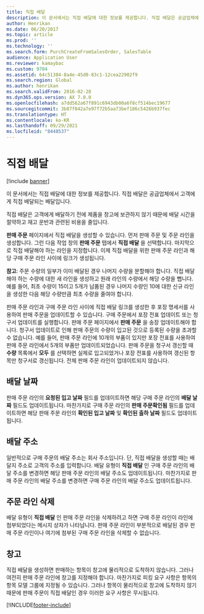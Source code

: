```yaml
---
title: 직접 배달
description: 이 문서에서는 직접 배달에 대한 정보를 제공합니다. 직접 배달은 공급업체에서 고객에게 직접 배달되는 배달입니다.
author: Henrikan
ms.date: 06/20/2017
ms.topic: article
ms.prod: ''
ms.technology: ''
ms.search.form: PurchCreateFromSalesOrder, SalesTable
audience: Application User
ms.reviewer: kamaybac
ms.custom: 9704
ms.assetid: 64c51384-8a4e-45d0-83c1-12cea22902f9
ms.search.region: Global
ms.author: henrikan
ms.search.validFrom: 2016-02-28
ms.dyn365.ops.version: AX 7.0.0
ms.openlocfilehash: a7dd562a67f891c6943db00a6f8cf514bec19677
ms.sourcegitcommit: 3b87f042a7e97f72b5aa73bef186c5426b937fec
ms.translationtype: HT
ms.contentlocale: ko-KR
ms.lasthandoff: 09/29/2021
ms.locfileid: "8448537"
---
```

# <a name="direct-deliveries"></a>직접 배달

[!include [banner](../includes/banner.md)]

이 문서에서는 직접 배달에 대한 정보를 제공합니다. 직접 배달은 공급업체에서 고객에게 직접 배달되는 배달입니다.

직접 배달은 고객에게 배달하기 전에 제품을 창고에 보관하지 않기 때문에 배달 시간을 절약하고 재고 운반과 관련된 비용을 줄입니다.  

**판매 주문** 페이지에서 직접 배달을 생성할 수 있습니다. 먼저 판매 주문 및 주문 라인을 생성합니다. 그런 다음 작업 창의 **판매 주문** 탭에서 **직접 배달** 을 선택합니다. 마지막으로 직접 배달해야 하는 라인을 지정합니다. 이제 직접 배달을 위한 판매 주문 라인과 해당 구매 주문 라인 사이에 링크가 생성됩니다.  

**참고**: 주문 수량의 일부가 이미 배달된 경우 나머지 수량을 분할해야 합니다. 직접 배달해야 하는 수량에 대한 새 라인을 생성하고 원래 라인의 수량에서 해당 수량을 뺍니다. 예를 들어, 최초 수량이 15이고 5개가 납품된 경우 나머지 수량인 10에 대한 신규 라인을 생성한 다음 해당 수량만큼 최초 수량을 줄여야 합니다.  

판매 주문 라인과 구매 주문 라인 사이에 직접 배달 링크를 생성한 후 포장 명세서를 사용하여 판매 주문을 업데이트할 수 있습니다. 구매 주문에서 포장 전표 업데이트 또는 청구서 업데이트를 실행합니다. 판매 주문 페이지에서 **판매 주문** 을 송장 업데이트해야 합니다. 청구서 업데이트로 인해 판매 주문의 수량이 입고된 것으로 등록된 수량을 초과할 수 없습니다. 예를 들어, 판매 주문 라인에 10개의 부품이 있지만 포장 전표를 사용하여 판매 주문 라인에서 5개의 부품만 업데이트되었습니다. 판매 주문을 청구서 갱신할 때 **수량** 목록에서 **모두** 를 선택하면 실제로 입고되었거나 포장 전표를 사용하여 갱신된 항목만 청구서로 갱신됩니다. 전체 판매 주문 라인이 업데이트되지 않습니다.

## <a name="delivery-date"></a>배달 날짜
판매 주문 라인의 **요청된 입고 날짜** 필드를 업데이트하면 해당 구매 주문 라인의 **배달 날짜** 필드도 업데이트됩니다. 마찬가지로 구매 주문 라인의 **판매 주문확인됨** 필드를 업데이트하면 해당 판매 주문 라인의 **확인된 입고 날짜** 및 **확인된 출하 날짜** 필드도 업데이트됩니다.

## <a name="delivery-address"></a>배달 주소
일반적으로 구매 주문의 배달 주소는 회사 주소입니다. 단, 직접 배달을 생성할 때는 배달지 주소로 고객의 주소를 입력합니다. 배달 유형이 **직접 배달** 인 구매 주문 라인의 배달 주소를 변경하면 해당 판매 주문 라인의 배달 주소도 업데이트됩니다. 마찬가지로 판매 주문 라인의 배달 주소를 변경하면 구매 주문 라인의 배달 주소도 업데이트됩니다.

## <a name="deleting-order-lines"></a>주문 라인 삭제
배달 유형이 **직접 배달** 인 판매 주문 라인을 삭제하려고 하면 구매 주문 라인이 라인에 첨부되었다는 메시지 상자가 나타납니다. 판매 주문 라인이 부분적으로 배달된 경우 판매 주문 라인이나 여기에 첨부된 구매 주문 라인을 삭제할 수 없습니다.

## <a name="warehouse"></a>창고
직접 배달을 생성하면 판매하는 항목이 창고에 물리적으로 도착하지 않습니다. 그러나 여전히 판매 주문 라인에 창고를 지정해야 합니다. 마찬가지로 피킹 요구 사항은 항목의 항목 모델 그룹에 지정될 수 있습니다. 그러나 항목이 물리적으로 창고에 도착하지 않기 때문에 판매 주문이 직접 배달인 경우 이러한 요구 사항은 무시됩니다.





[!INCLUDE[footer-include](../../includes/footer-banner.md)]